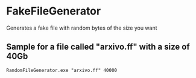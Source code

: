 # FakeFileGenerator
Generates a fake file with random bytes of the size you want

## Sample for a file called "arxivo.ff" with a size of 40Gb
```shell
RandomFileGenerator.exe "arxivo.ff" 40000
```
